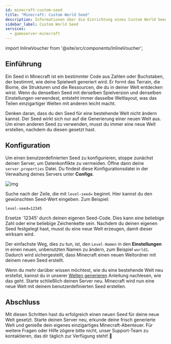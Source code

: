 ```yaml
---
id: minecraft-custom-seed
title: "Minecraft: Custom World Seed"
description: Informationen über die Einrichtung eines Custom World Seed für deinen Minecraft-Server von ZAP-Hosting - ZAP-Hosting.com Dokumentation
sidebar_label: Custom World Seed
services:
  - gameserver-minecraft
---
```


import InlineVoucher from '@site/src/components/InlineVoucher';

## Einführung

Ein Seed in Minecraft ist ein bestimmter Code aus Zahlen oder Buchstaben, der bestimmt, wie deine Spielwelt generiert wird. Er formt das Terrain, die Biome, die Strukturen und die Ressourcen, die du in deiner Welt entdecken wirst. Wenn du denselben Seed mit derselben Spielversion und denselben Einstellungen verwendest, entsteht immer dasselbe Weltlayout, was das Teilen einzigartiger Welten mit anderen leicht macht.

Denken daran, dass du den Seed für eine bestehende Welt nicht ändern kannst. Der Seed wirkt sich nur auf die Generierung einer neuen Welt aus. Um einen anderen Seed zu verwenden, musst du immer eine neue Welt erstellen, nachdem du diesen gesetzt hast.

<InlineVoucher />



## Konfiguration

Um einen benutzerdefinierten Seed zu konfigurieren, stoppe zunächst deinen Server, um Datenkonflikte zu vermeiden. Öffne dann deine `server.properties` Datei. Du findest diese Konfigurationsdatei in der Verwaltung deines Servers unter **Configs**.

![img](https://screensaver01.zap-hosting.com/index.php/s/XBKN9r3CAweP9RG/download)

Suche nach der Zeile, die mit `level-seed=` beginnt. Hier kannst du den gewünschten Seed-Wert eingeben. Zum Beispiel:

```
level-seed=12345
```

Ersetze `12345' durch deinen eigenen Seed-Code. Dies kann eine beliebige Zahl oder eine beliebige Zeichenkette sein. Nachdem du deinen eigenen Seed festgelegt hast, musst du eine neue Welt erzeugen, damit dieser wirksam wird.

Der einfachste Weg, dies zu tun, ist, den `Level-Namen` in den **Einstellungen** in einen neuen, unbenutzten Namen zu ändern, zum Beispiel `world1`. Dadurch wird sichergestellt, dass Minecraft einen neuen Weltordner mit deinem neuen Seed erstellt.

Wenn du mehr darüber wissen möchtest, wie du eine bestehende Welt neu erstellst, kannst du in unserer [Welten generieren](minecraft-worlds.md) Anleitung nachlesen, wie das geht. Starte schließlich deinen Server neu. Minecraft wird nun eine neue Welt mit deinem benutzerdefinierten Seed erstellen.

## Abschluss

Mit diesen Schritten hast du erfolgreich einen neuen Seed für deine neue Welt gesetzt. Starte deinen Server neu, erkunde deine frisch generierte Welt und genieße dein eigenes einzigartiges Minecraft-Abenteuer. Für weitere Fragen oder Hilfe zögere bitte nicht, unser Support-Team zu kontaktieren, das dir täglich zur Verfügung steht! 🙂